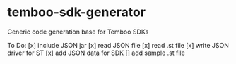 temboo-sdk-generator
====================

Generic code generation base for Temboo SDKs

To Do:
  [x] include JSON jar
  [x] read JSON file
  [x] read .st file
  [x] write JSON driver for ST
  [x] add JSON data for SDK
  [] add sample .st file